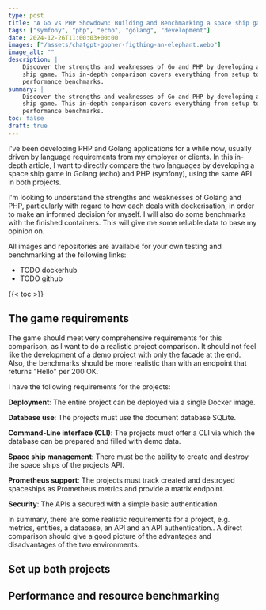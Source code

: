 ```yaml
---
type: post
title: "A Go vs PHP Showdown: Building and Benchmarking a space ship game"
tags: ["symfony", "php", "echo", "golang", "development"]
date: 2024-12-26T11:00:03+00:00
images: ["/assets/chatgpt-gopher-figthing-an-elephant.webp"]
image_alt: ""
description: |
    Discover the strengths and weaknesses of Go and PHP by developing a space
    ship game. This in-depth comparison covers everything from setup to
    performance benchmarks.
summary: |
    Discover the strengths and weaknesses of Go and PHP by developing a space
    ship game. This in-depth comparison covers everything from setup to
    performance benchmarks.
toc: false
draft: true
---
```


I've been developing PHP and Golang applications for a while now, usually driven
by language requirements from my employer or clients. In this in-depth article,
I want to directly compare the two languages by developing a space ship game in
Golang (echo) and PHP (symfony), using the same API in both projects.

I'm looking to understand the strengths and weaknesses of Golang and PHP,
particularly with regard to how each deals with dockerisation, in order to make
an informed decision for myself. I will also do some benchmarks with the
finished containers. This will give me some reliable data to base my opinion on.

All images and repositories are available for your own testing and benchmarking
at the following links:

- TODO dockerhub
- TODO github

{{< toc >}}

## The game requirements

The game should meet very comprehensive requirements for this comparison, as I
want to do a realistic project comparison. It should not feel like the
development of a demo project with only the facade at the end. Also, the
benchmarks should be more realistic than with an endpoint that returns "Hello"
per 200 OK.

I have the following requirements for the projects:

**Deployment**: The entire project can be deployed via a single Docker image.

**Database use**: The projects must use the document database SQLite.

**Command-Line interface (CLI)**: The projects must offer a CLI via which the
database can be prepared and filled with demo data.

**Space ship management**: There must be the ability to create and destroy the
space ships of the projects API.

**Prometheus support**: The projects must track created and destroyed
spaceships as Prometheus metrics and provide a matrix endpoint.

**Security**: The APIs a secured with a simple basic authentication.

In summary, there are some realistic requirements for a project, e.g. metrics,
entities, a database, an API and an API authentication.. A direct comparison
should give a good picture of the advantages and disadvantages of the two
environments.

## Set up both projects

## Performance and resource benchmarking
